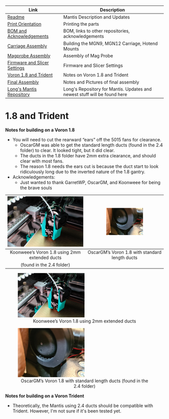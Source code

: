 

|  Link  | Description |
|--|--|
| [Readme](readme.md)  |  Mantis Description and Updates |
|  [Print Orientation](print_orientation.md)  |  Printing the parts  |
|  [BOM and Acknowledgements](bom_acknowledgements.md)  |  BOM, links to other repositories, acknowledgements  |
| [Carriage Assembly](carriage_assembly.md) | Building the MGN9, MGN12 Carriage, Hotend Mounts |
|  [Magprobe Assembly](magprobe.md)  |  Assembly of Mag Probe  |
|  [Firmware and Slicer Settings](firmware_slicer_settings.md)  |  Firmware and Slicer Settings |
| [Voron 1.8 and Trident](1.8_trident.md)| Notes on Voron 1.8 and Trident|
|  [Final Assembly](final_assembly.md)| Notes and Pictures of final assembly
|  [Long's Mantis Repository](https://github.com/mandryd/VoronUsers/tree/master/printer_mods/Long/Mantis_Dual_5015) | Long's Repository for Mantis.  Updates and newest stuff will be found here  |


1.8 and Trident
============
**Notes for building on a Voron 1.8**
- You will need to cut the rearward “ears” off the 5015 fans for clearance.
  - OscarGM was able to get the standard length ducts (found in the 2.4 folder) to clear. It looked tight, but it did clear.
  - The ducts in the 1.8 folder have 2mm extra clearance, and should clear with most fans.
  - The reason 1.8 needs the ears cut is because the duct start to look ridiculously long due to the inverted nature of the 1.8 gantry.
- Acknowledgements:
  - Just wanted to thank GarretWP, OscarGM, and Koonweee for being the brave souls

|  <img src="images/1.8_koonweee.png">  |  <img src="images/1.8_OscarGM_cut_ears.jpg" width=50% height=50%>  |
| :--: | :--: |
|Koonweee’s Voron 1.8 using 2mm extended ducts| OscarGM’s Voron 1.8 with standard length ducts 
(found in the 2.4 folder)| 
<figure>
<img src="images/1.8_koonweee.png" width=50%>
<figcaption align="center">Koonweee’s Voron 1.8 using 2mm extended ducts</figcaption>
</figure>
<figure>
<img src="images/1.8_OscarGM_cut_ears.jpg" width=50% height=50%>
<figcaption align="center">
OscarGM’s Voron 1.8 with standard length ducts (found in the 2.4 folder) </figcaption>
</figure>


**Notes for building on a Voron Trident**
- Theoretically, the Mantis using 2.4 ducts should be compatible with Trident.  However, I'm not sure if it's been tested yet.  

